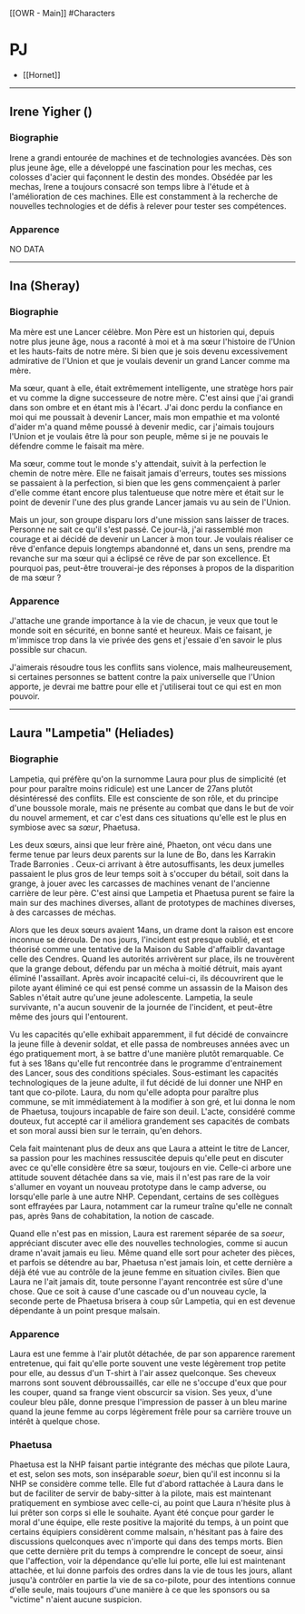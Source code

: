 [[OWR - Main]]
#Characters

# PJ

- [[Hornet]]

---
## Irene Yigher ()
### Biographie
Irene a grandi entourée de machines et de technologies avancées. Dès son plus jeune âge, elle a développé une fascination pour les mechas, ces colosses d'acier qui façonnent le destin des mondes.
Obsédée par les mechas, Irene a toujours consacré son temps libre à l'étude et à l'amélioration de ces machines. Elle est constamment à la recherche de nouvelles technologies et de défis à relever pour tester ses compétences.
### Apparence
NO DATA

---
## Ina (Sheray)
### Biographie
Ma mère est une Lancer célèbre. Mon Père est un historien qui, depuis notre plus jeune âge, nous a raconté à moi et à ma sœur l'histoire de l'Union et les hauts-faits de notre mère. Si bien que je sois devenu excessivement admirative de l'Union et que je voulais devenir un grand Lancer comme ma mère.

Ma sœur, quant à elle, était extrêmement intelligente, une stratège hors pair et vu comme la digne successeure de notre mère. C'est ainsi que j'ai grandi dans son ombre et en étant mis à l'écart. J'ai donc perdu la confiance en moi qui me poussait à devenir Lancer, mais mon empathie et ma volonté d'aider m'a quand même poussé à devenir medic, car j'aimais toujours l'Union et je voulais être là pour son peuple, même si je ne pouvais le défendre comme le faisait ma mère.

Ma sœur, comme tout le monde s'y attendait, suivit à la perfection le chemin de notre mère. Elle ne faisait jamais d'erreurs, toutes ses missions se passaient à la perfection, si bien que les gens commençaient à parler d'elle comme étant encore plus talentueuse que notre mère et était sur le point de devenir l'une des plus grande Lancer jamais vu au sein de l'Union.

Mais un jour, son groupe disparu lors d'une mission sans laisser de traces. Personne ne sait ce qu'il s'est passé. Ce jour-là, j'ai rassemblé mon courage et ai décidé de devenir un Lancer à mon tour. Je voulais réaliser ce rêve d'enfance depuis longtemps abandonné et, dans un sens, prendre ma revanche sur ma sœur qui a éclipsé ce rêve de par son excellence. Et pourquoi pas, peut-être trouverai-je des réponses à propos de la disparition de ma sœur ?

### Apparence
J'attache une grande importance à la vie de chacun, je veux que tout le monde soit en sécurité, en bonne santé et heureux. Mais ce faisant, je m'immisce trop dans la vie privée des gens et j'essaie d'en savoir le plus possible sur chacun.

J'aimerais résoudre tous les conflits sans violence, mais malheureusement, si certaines personnes se battent contre la paix universelle que l'Union apporte, je devrai me battre pour elle et j'utiliserai tout ce qui est en mon pouvoir.

---
## Laura "Lampetia" (Heliades)
### Biographie
Lampetia, qui préfère qu'on la surnomme Laura pour plus de simplicité (et pour pour paraître moins ridicule) est une Lancer de 27ans plutôt désintéressé des conflits. Elle est consciente de son rôle, et du principe d'une boussole morale, mais ne présente au combat que dans le but de voir du nouvel armement, et car c'est dans ces situations qu'elle est le plus en symbiose avec sa _sœur_, Phaetusa.

Les deux sœurs, ainsi que leur frère ainé, Phaeton, ont vécu dans une ferme tenue par leurs deux parents sur la lune de Bo, dans les Karrakin Trade Barronies . Ceux-ci arrivant à être autosuffisants, les deux jumelles passaient le plus gros de leur temps soit à s'occuper du bétail, soit dans la grange, à jouer avec les carcasses de machines venant de l'ancienne carrière de leur père. C'est ainsi que Lampetia et Phaetusa purent se faire la main sur des machines diverses, allant de prototypes de machines diverses, à des carcasses de méchas.

Alors que les deux sœurs avaient 14ans, un drame dont la raison est encore inconnue se déroula. De nos jours, l'incident est presque oublié, et est théorisé comme une tentative de la Maison du Sable d'affaiblir davantage celle des Cendres. Quand les autorités arrivèrent sur place, ils ne trouvèrent que la grange debout, défendu par un mécha à moitié détruit, mais ayant éliminé l'assaillant. Après avoir incapacité celui-ci, ils découvrirent que le pilote ayant éliminé ce qui est pensé comme un assassin de la Maison des Sables n'était autre qu'une jeune adolescente. Lampetia, la seule survivante, n'a aucun souvenir de la journée de l'incident, et peut-être même des jours qui l'entourent.

Vu les capacités qu'elle exhibait apparemment, il fut décidé de convaincre la jeune fille à devenir soldat, et elle passa de nombreuses années avec un égo pratiquement mort, à se battre d'une manière plutôt remarquable. Ce fut à ses 18ans qu'elle fut rencontrée dans le programme d'entrainement des Lancer, sous des conditions spéciales. Sous-estimant les capacités technologiques de la jeune adulte, il fut décidé de lui donner une NHP en tant que co-pilote. Laura, du nom qu'elle adopta pour paraître plus commune, se mit immédiatement à la modifier à son gré, et lui donna le nom de Phaetusa, toujours incapable de faire son deuil. L'acte, considéré comme douteux, fut accepté car il améliora grandement ses capacités de combats et son moral aussi bien sur le terrain, qu'en dehors.

Cela fait maintenant plus de deux ans que Laura a atteint le titre de Lancer, sa passion pour les machines ressuscitée depuis qu'elle peut en discuter avec ce qu'elle considère être sa sœur, toujours en vie. Celle-ci arbore une attitude souvent détachée dans sa vie, mais il n'est pas rare de la voir s'allumer en voyant un nouveau prototype dans le camp adverse, ou lorsqu'elle parle à une autre NHP. Cependant, certains de ses collègues sont effrayées par Laura, notamment car la rumeur traîne qu'elle ne connaît pas, après 9ans de cohabitation, la notion de cascade.

Quand elle n'est pas en mission, Laura est rarement séparée de sa _soeur_, appréciant discuter avec elle des nouvelles technologies, comme si aucun drame n'avait jamais eu lieu. Même quand elle sort pour acheter des pièces, et parfois se détendre au bar, Phaetusa n'est jamais loin, et cette dernière a déjà été vue au contrôle de la jeune femme en situation civiles. Bien que Laura ne l'ait jamais dit, toute personne l'ayant rencontrée est sûre d'une chose. Que ce soit à cause d'une cascade ou d'un nouveau cycle, la seconde perte de Phaetusa brisera à coup sûr Lampetia, qui en est devenue dépendante à un point presque malsain.

### Apparence
Laura est une femme à l'air plutôt détachée, de par son apparence rarement entretenue, qui fait qu'elle porte souvent une veste légèrement trop petite pour elle, au dessus d'un T-shirt à l'air assez quelconque. Ses cheveux marrons sont souvent débroussaillés, car elle ne s'occupe d'eux que pour les couper, quand sa frange vient obscurcir sa vision. Ses yeux, d'une couleur bleu pâle, donne presque l'impression de passer à un bleu marine quand la jeune femme au corps légèrement frêle pour sa carrière trouve un intérêt à quelque chose.

### Phaetusa
Phaetusa est la NHP faisant partie intégrante des méchas que pilote Laura, et est, selon ses mots, son inséparable _soeur_, bien qu'il est inconnu si la NHP se considère comme telle. Elle fut d'abord rattachée à Laura dans le but de faciliter de servir de baby-sitter à la pilote, mais est maintenant pratiquement en symbiose avec celle-ci, au point que Laura n'hésite plus à lui prêter son corps si elle le souhaite. Ayant été conçue pour garder le moral d'une équipe, elle reste positive la majorité du temps, à un point que certains équipiers considèrent comme malsain, n'hésitant pas à faire des discussions quelconques avec n'importe qui dans des temps morts. Bien que cette dernière prit du temps à comprendre le concept de soeur, ainsi que l'affection, voir la dépendance qu'elle lui porte, elle lui est maintenant attachée, et lui donne parfois des ordres dans la vie de tous les jours, allant jusqu'à contrôler en partie la vie de sa co-pilote, pour des intentions connue d'elle seule, mais toujours d'une manière à ce que les sponsors ou sa "victime" n'aient aucune suspicion.